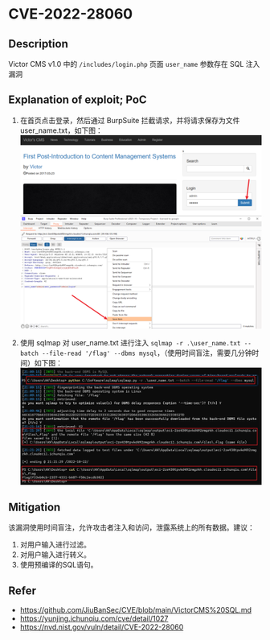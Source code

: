 # CVE-2022-28060

## Description

Victor CMS v1.0 中的 `/includes/login.php` 页面 `user_name` 参数存在 SQL 注入漏洞

## Explanation of exploit; PoC

1. 在首页点击登录，然后通过 BurpSuite 拦截请求，并将请求保存为文件 user_name.txt，如下图：
    ![](images/CVE-2022-28060-1.png)
    ![](images/CVE-2022-28060-2.png)

2. 使用 sqlmap 对 user_name.txt 进行注入 `sqlmap -r .\user_name.txt --batch --file-read '/flag' --dbms mysql`，（使用时间盲注，需要几分钟时间）如下图：
    ![](images/CVE-2022-28060-3.png)


## Mitigation

该漏洞使用时间盲注，允许攻击者注入和访问，泄露系统上的所有数据。建议：
1. 对用户输入进行过滤。
2. 对用户输入进行转义。
3. 使用预编译的SQL语句。


## Refer

- https://github.com/JiuBanSec/CVE/blob/main/VictorCMS%20SQL.md
- https://yunjing.ichunqiu.com/cve/detail/1027
- https://nvd.nist.gov/vuln/detail/CVE-2022-28060